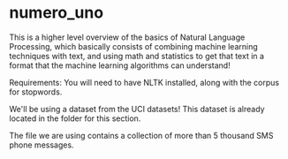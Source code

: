 # numero_uno

This is a higher level overview of the basics of Natural Language Processing, which basically consists of combining machine learning techniques with text, and using math and statistics to get that text in a format that the machine learning algorithms can understand!

Requirements: You will need to have NLTK installed, along with the corpus for stopwords.

We'll be using a dataset from the UCI datasets! This dataset is already located in the folder for this section.

The file we are using contains a collection of more than 5 thousand SMS phone messages.
